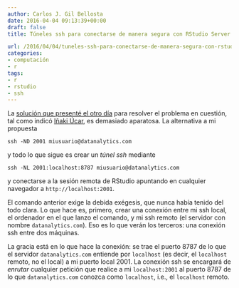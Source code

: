 ```yaml
---
author: Carlos J. Gil Bellosta
date: 2016-04-04 09:13:39+00:00
draft: false
title: Túneles ssh para conectarse de manera segura con RStudio Server

url: /2016/04/04/tuneles-ssh-para-conectarse-de-manera-segura-con-rstudio-server/
categories:
- computación
- r
tags:
- r
- rstudio
- ssh
---
```


La [solución que presenté el otro día](https://www.datanalytics.com/2016/04/01/redireccion-dinamica-de-puertos-para-conectarse-de-manera-segura-con-rstudio-server/) para resolver el problema en cuestión, tal como indicó [Iñaki Úcar](http://www.enchufa2.es/), es demasiado aparatosa. La alternativa a mi propuesta

`ssh -ND 2001 miusuario@datanalytics.com`

y todo lo que sigue es crear un _túnel ssh_ mediante

`ssh -NL 2001:localhost:8787 miusuario@datanalytics.com`

y conectarse a la sesión remota de RStudio apuntando en cualquier navegador a `http://localhost:2001`.

El comando anterior exige la debida exégesis, que nunca había tenido del todo clara. Lo que hace es, primero, crear una conexión entre mi ssh local, el ordenador en el que lanzo el comando, y mi ssh remoto (el servidor con nombre `datanalytics.com`). Eso es lo que verán los terceros: una conexión ssh entre dos máquinas.

La gracia está en lo que hace la conexión: se trae el puerto 8787 de lo que el servidor `datanalytics.com` entiende por `localhost` (es decir, el `localhost` remoto, no el local) a mi puerto local 2001. La conexión ssh se encargará de _enrutar_ cualquier petición que realice a mi `localhost:2001` al puerto 8787 de lo que `datanalytics.com` conozca como `localhost`, i.e., el `localhost` remoto.
